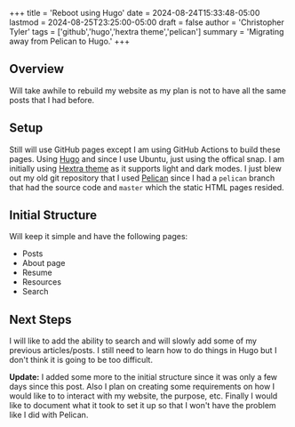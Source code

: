 +++
title = 'Reboot using Hugo'
date = 2024-08-24T15:33:48-05:00
lastmod = 2024-08-25T23:25:00-05:00
draft = false
author = 'Christopher Tyler'
tags = ['github','hugo','hextra theme','pelican']
summary = 'Migrating away from Pelican to Hugo.'
+++

## Overview

Will take awhile to rebuild my website as my plan is not to have all the same
posts that I had before.

## Setup

Still will use GitHub pages except I am using GitHub Actions to build these pages.
Using [Hugo](https://gohugo.io/) and since I use Ubuntu, just using the offical
snap.
I am initially using [Hextra theme](https://imfing.github.io/hextra/) as it
supports light and dark modes.
I just blew out my old git repository that I used
[Pelican](https://getpelican.com) since I had a `pelican` branch that had the
source code and `master` which the static HTML pages resided.

## Initial Structure

Will keep it simple and have the following pages:

- Posts
- About page
- Resume
- Resources
- Search

## Next Steps

I will like to add the ability to search and will slowly add some of my previous
articles/posts.
I still need to learn how to do things in Hugo but I don't think it is going to
be too difficult.

**Update:** I added some more to the initial structure since it was only a few
days since this post.
Also I plan on creating some requirements on how I would like to to interact
with my website, the purpose, etc.
Finally I would like to document what it took to set it up so that I won't have
the problem like I did with Pelican.
